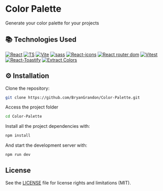 # Color Palette

Generate your color palette for your projects

<!-- - [🌐 Website Demo.]() -->

## 📚 Technologies Used

[![React](https://img.shields.io/badge/React-61DAFB?style=flat&logo=react&logoColor=black)](https://react.dev/)
[![TS](https://img.shields.io/badge/TypeScript-3178C6?style=flat&logo=typescript&logoColor=white)](https://www.typescriptlang.org/)
[![Vite](https://img.shields.io/badge/Vite-646CFF?logo=vite&logoColor=fff)](https://vite.dev/)
[![sass](https://img.shields.io/badge/Sass-CC6699?style=flat&logo=sass&logoColor=white)](https://sass-lang.com/)
[![React-icons](https://img.shields.io/badge/React_icons-2D3136.svg?style=flat&logo=react&logoColor=white)](https://www.npmjs.com/package/react-icons)
[![React router dom](https://img.shields.io/badge/-React%20Router-CA4245??style=flat&logo=react-router&logoColor=white)](https://reactrouter.com/en/main)
[![Vitest](https://img.shields.io/badge/vitest-6E9F18?style=flat&logo=vitest&logoColor=white)](https://vitest.dev/)
[![React-Toastify](https://img.shields.io/badge/React_Toastify-2D3136.svg?style=flat&logo=react&logoColor=white)](https://fkhadra.github.io/react-toastify/introduction/)
[![Extract Colors](https://img.shields.io/badge/Extract_Colors-2D3136.svg?style=flat&logo=npm&logoColor=white)](https://vitest.dev/)


## ⚙️ Installation

Clone the repository:

```bash
git clone https://github.com/BryanGrandon/Color-Palette.git
```

Access the project folder

```bash
cd Color-Palette
```

Install all the project dependencies with:

```bash
npm install
```

And start the development server with:

```bash
npm run dev
```

## License

See the [LICENSE](/LICENSE.MD) file for license rights and limitations (MIT).
